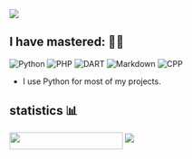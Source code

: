 
<img src="https://sun9-30.userapi.com/impf/UfnXajjrWO1K1aqSMvAJK92S-tOLm3pnqgt2jw/Mtiet-ig8VE.jpg?size=795x200&quality=95&crop=0,0,1590,400&sign=342f685e539545ad1db87ba9731e2e24&type=cover_group" align="center">

## I have mastered: 👨‍💻	

![Python](https://img.shields.io/badge/-Python-%230075a8?logo=python&logoColor=white&style=flat-square) ![PHP](https://img.shields.io/badge/-PHP-%23e9c241?logo=nim&logoColor=white&style=flat-square)
![DART](https://img.shields.io/badge/-dart-%23e9c241?logo=nim&logoColor=white&style=flat-square) ![Markdown](https://img.shields.io/badge/-Markdown-%23e9c241?logo=nim&logoColor=white&style=flat-square) ![CPP](https://img.shields.io/badge/-Cpp-%23e9c241?logo=nim&logoColor=white&style=flat-square)

* I use Python for most of my projects.

## statistics 📊
<img src="https://gpvc.arturio.dev/shayanheidari01" align="center" width=200 height=30  />
<img src="https://github-readme-stats.vercel.app/api?username=shayanheidari01&show_icons=true&count_private=true">
